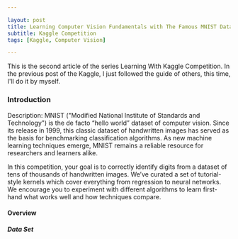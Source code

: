 ```yaml
---

layout: post
title: Learning Computer Vision Fundamentals with The Famous MNIST Data
subtitle: Kaggle Competition
tags: [Kaggle, Computer Vision]

---
```


This is the second article of the series Learning With Kaggle Competition. In the previous post of the Kaggle, I just followed the guide of others, this time, I'll do it by myself.

### Introduction

Description: MNIST ("Modified National Institute of Standards and Technology") is the de facto “hello world” dataset of computer vision. Since its release in 1999, this classic dataset of handwritten images has served as the basis for benchmarking classification algorithms. As new machine learning techniques emerge, MNIST remains a reliable resource for researchers and learners alike.

In this competition, your goal is to correctly identify digits from a dataset of tens of thousands of handwritten images. We’ve curated a set of tutorial-style kernels which cover everything from regression to neural networks. We encourage you to experiment with different algorithms to learn first-hand what works well and how techniques compare.

#### Overview

##### Data Set